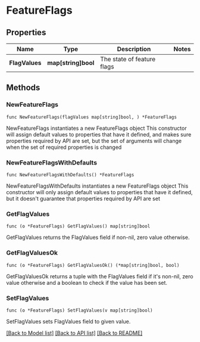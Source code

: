 # FeatureFlags

## Properties

Name | Type | Description | Notes
------------ | ------------- | ------------- | -------------
**FlagValues** | **map[string]bool** | The state of feature flags | 

## Methods

### NewFeatureFlags

`func NewFeatureFlags(flagValues map[string]bool, ) *FeatureFlags`

NewFeatureFlags instantiates a new FeatureFlags object
This constructor will assign default values to properties that have it defined,
and makes sure properties required by API are set, but the set of arguments
will change when the set of required properties is changed

### NewFeatureFlagsWithDefaults

`func NewFeatureFlagsWithDefaults() *FeatureFlags`

NewFeatureFlagsWithDefaults instantiates a new FeatureFlags object
This constructor will only assign default values to properties that have it defined,
but it doesn't guarantee that properties required by API are set

### GetFlagValues

`func (o *FeatureFlags) GetFlagValues() map[string]bool`

GetFlagValues returns the FlagValues field if non-nil, zero value otherwise.

### GetFlagValuesOk

`func (o *FeatureFlags) GetFlagValuesOk() (*map[string]bool, bool)`

GetFlagValuesOk returns a tuple with the FlagValues field if it's non-nil, zero value otherwise
and a boolean to check if the value has been set.

### SetFlagValues

`func (o *FeatureFlags) SetFlagValues(v map[string]bool)`

SetFlagValues sets FlagValues field to given value.



[[Back to Model list]](../README.md#documentation-for-models) [[Back to API list]](../README.md#documentation-for-api-endpoints) [[Back to README]](../README.md)


